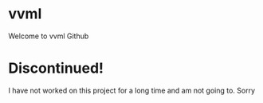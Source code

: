 # vvml
Welcome to vvml Github
# Discontinued!
I have not worked on this project for a long time and am not going to. Sorry
